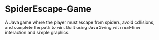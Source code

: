 # SpiderEscape-Game
A  Java game where the player must escape from spiders, avoid collisions, and complete the path to win. Built using Java Swing with real-time interaction and simple graphics.
